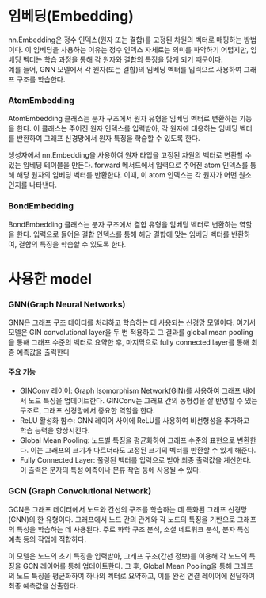 # 임베딩(Embedding)
nn.Embedding은 정수 인덱스(원자 또는 결합)를 고정된 차원의 벡터로 매핑하는 방법이다. 이 임베딩을 사용하는 이유는 정수 인덱스 자체로는 의미를 파악하기 어렵지만, 임베딩 벡터는 학습 과정을 통해 각 원자와 결합의 특징을 담게 되기 때문이다.  
예를 들어, GNN 모델에서 각 원자(또는 결합)의 임베딩 벡터를 입력으로 사용하여 그래프 구조를 학습한다.
### AtomEmbedding
AtomEmbedding 클래스는 분자 구조에서 원자 유형을 임베딩 벡터로 변환하는 기능을 한다.
이 클래스는 주어진 원자 인덱스를 입력받아, 각 원자에 대응하는 임베딩 벡터를 반환하여 그래프 신경망에서 원자 특징을 학습할 수 있도록 한다.

생성자에서 nn.Embedding을 사용하여 원자 타입을 고정된 차원의 벡터로 변환할 수 있는 임베딩 테이블을 만든다. 
forward 메서드에서 입력으로 주어진 atom 인덱스를 통해 해당 원자의 임베딩 벡터를 반환한다. 이때, 이 atom 인덱스는 각 원자가 어떤 원소인지를 나타낸다.

### BondEmbedding
BondEmbedding 클래스는 분자 구조에서 결합 유형을 임베딩 벡터로 변환하는 역할을 한다.
입력으로 들어온 결합 인덱스를 통해 해당 결합에 맞는 임베딩 벡터를 반환하여, 결합의 특징을 학습할 수 있도록 한다.


# 사용한 model
### GNN(Graph Neural Networks)
GNN은 그래프 구조 데이터를 처리하고 학습하는 데 사용되는 신경망 모델이다. 여기서 모델은 GIN convolutional layer을 두 번 적용하고 그 결과를 global mean pooling을 통해 그래프 수준의 벡터로 요약한 후, 마지막으로 fully connected layer를 통해 최종 예측값을 출력한다

#### 주요 기능
- GINConv 레이어: Graph Isomorphism Network(GIN)를 사용하여 그래프 내에서 노드 특징을 업데이트한다. GINConv는 그래프 간의 동형성을 잘 반영할 수 있는 구조로, 그래프 신경망에서 중요한 역할을 한다.
- ReLU 활성화 함수: GNN 레이어 사이에 ReLU를 사용하여 비선형성을 추가하고 학습 능력을 향상시킨다.
- Global Mean Pooling: 노드별 특징을 평균화하여 그래프 수준의 표현으로 변환한다. 이는 그래프의 크기가 다르더라도 고정된 크기의 벡터를 반환할 수 있게 해준다.
- Fully Connected Layer: 풀링된 벡터를 입력으로 받아 최종 출력값을 계산한다. 이 출력은 분자의 특성 예측이나 분류 작업 등에 사용될 수 있다.

### GCN (Graph Convolutional Network)
GCN은 그래프 데이터에서 노드와 간선의 구조를 학습하는 데 특화된 그래프 신경망(GNN)의 한 유형이다.
그래프에서 노드 간의 관계와 각 노드의 특징을 기반으로 그래프의 특성을 학습하는 데 사용된다. 주로 화학 구조 분석, 소셜 네트워크 분석, 분자 특성 예측 등의 작업에 적합하다.

이 모델은 노드의 초기 특징을 입력받아, 그래프 구조(간선 정보)를 이용해 각 노드의 특징을 GCN 레이어를 통해 업데이트한다.
그 후, Global Mean Pooling을 통해 그래프의 노드 특징을 평균화하여 하나의 벡터로 요약하고, 이를 완전 연결 레이어에 전달하여 최종 예측값을 산출한다.
